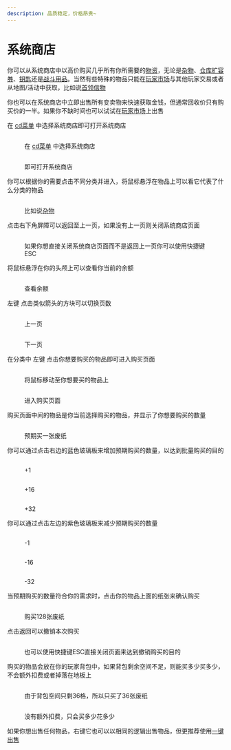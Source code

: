```yaml
---
description: 品质稳定，价格昂贵~
---
```


# 系统商店

你可以从系统商店中以高价购买几乎所有你所需要的[物资](broken-reference)，无论是[杂物](../../../wu-pin/za-wu/)、[仓库扩容券](../../../wu-pin/cang-ku-dui-huan-quan.md)、[钥匙](../../../wu-pin/yao-shi/)还是[战斗用品](../../../wu-pin/zhan-dou-yong-pin/)。当然有些特殊的物品只能在[玩家市场](wan-jia-shi-chang.md)与其他玩家交易或者从地图/活动中获取，比如说[首领信物](../../../wu-pin/zhan-dou-yong-pin/shou-ling-xin-wu.md)

你也可以在系统商店中立即出售所有变卖物来快速获取金钱，但通常回收价只有购买价的一半。如果你不缺时间也可以试试在[玩家市场](wan-jia-shi-chang.md)上出售

在 [cd菜单](../../bi-bei-zhi-ling-cd-cai-dan.md) 中选择系统商店即可打开系统商店

<figure><img src="../../../.gitbook/assets/image (62).png" alt=""><figcaption><p>在 <a href="../../bi-bei-zhi-ling-cd-cai-dan.md">cd菜单</a> 中选择系统商店</p></figcaption></figure>

<figure><img src="../../../.gitbook/assets/image (69).png" alt=""><figcaption><p>即可打开系统商店</p></figcaption></figure>

你可以根据你的需要点击不同分类并进入，将鼠标悬浮在物品上可以看它代表了什么分类的物品

<figure><img src="../../../.gitbook/assets/image (45).png" alt=""><figcaption><p>比如说<a href="../../../wu-pin/za-wu/">杂物</a></p></figcaption></figure>

点击右下角屏障可以返回至上一页，如果没有上一页则关闭系统商店页面

<figure><img src="../../../.gitbook/assets/image (47).png" alt=""><figcaption><p>如果你想直接关闭系统商店页面而不是返回上一页你可以使用快捷键ESC</p></figcaption></figure>

将鼠标悬浮在你的头颅上可以查看你当前的余额

<figure><img src="../../../.gitbook/assets/image (48).png" alt=""><figcaption><p>查看余额</p></figcaption></figure>

左键 点击类似箭头的方块可以切换页数

<figure><img src="../../../.gitbook/assets/image (73).png" alt=""><figcaption><p>上一页</p></figcaption></figure>

<figure><img src="../../../.gitbook/assets/image (74).png" alt=""><figcaption><p>下一页</p></figcaption></figure>

在分类中 左键 点击你想要购买的物品即可进入购买页面

<figure><img src="../../../.gitbook/assets/image (49).png" alt=""><figcaption><p>将鼠标移动至你想要买的物品上</p></figcaption></figure>

<figure><img src="../../../.gitbook/assets/image (50).png" alt=""><figcaption><p>进入购买页面</p></figcaption></figure>

购买页面中间的物品是你当前选择购买的物品，并显示了你想要购买的数量

<figure><img src="../../../.gitbook/assets/image (51).png" alt=""><figcaption><p>预期买一张废纸</p></figcaption></figure>

你可以通过点击右边的蓝色玻璃板来增加预期购买的数量，以达到批量购买的目的

<figure><img src="../../../.gitbook/assets/image (55).png" alt=""><figcaption><p>+1</p></figcaption></figure>

<figure><img src="../../../.gitbook/assets/image (56).png" alt=""><figcaption><p>+16</p></figcaption></figure>

<figure><img src="../../../.gitbook/assets/image (57).png" alt=""><figcaption><p>+32</p></figcaption></figure>

你可以通过点击左边的紫色玻璃板来减少预期购买的数量

<figure><img src="../../../.gitbook/assets/image (52).png" alt=""><figcaption><p>-1</p></figcaption></figure>

<figure><img src="../../../.gitbook/assets/image (53).png" alt=""><figcaption><p>-16</p></figcaption></figure>

<figure><img src="../../../.gitbook/assets/image (54).png" alt=""><figcaption><p>-32</p></figcaption></figure>

当预期购买的数量符合你的需求时，点击你的物品上面的纸张来确认购买

<figure><img src="../../../.gitbook/assets/image (58).png" alt=""><figcaption><p>购买128张废纸</p></figcaption></figure>

点击返回可以撤销本次购买

<figure><img src="../../../.gitbook/assets/image (59).png" alt=""><figcaption><p>也可以使用快捷键ESC直接关闭页面来达到撤销购买的目的</p></figcaption></figure>

购买的物品会放在你的玩家背包中，如果背包剩余空间不足，则能买多少买多少，不会额外扣费或者掉落在地板上

<figure><img src="../../../.gitbook/assets/image (60).png" alt=""><figcaption><p>由于背包空间只剩36格，所以只买了36张废纸</p></figcaption></figure>

<figure><img src="../../../.gitbook/assets/image (61).png" alt=""><figcaption><p>没有额外扣费，只会买多少花多少</p></figcaption></figure>

如果你想出售任何物品，右键它也可以以相同的逻辑出售物品，但更推荐使用[一键出售](../kuai-jie-chu-shou.md)

